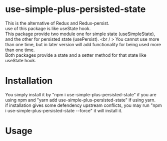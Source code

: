 # use-simple-plus-persisted-state
This is the alternative of Redux and Redux-persist.<br />
use of this package is like useState hook.<br />
This package provide two module one for simple state (useSimpleState), and the other for persisted state (usePersist). <br / >
You cannot use more than one time, but in later version will add functionality for being used more than one time.<br />
Both packages provide a state and a setter method for that state like useState hook.<br />
# Installation
You simply install it by "npm i use-simple-plus-persisted-state" if you are using npm and "yarn add use-simple-plus-persisted-state" if using yarn.<br />
if installation gives some defendency upstream conflicts, you may run "npm i use-simple-plus-persisted-state --force" it will install it.<br />
# Usage

